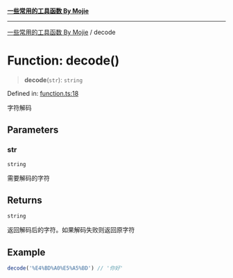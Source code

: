 [**一些常用的工具函数 By Mojie**](../README.md)

***

[一些常用的工具函数 By Mojie](../globals.md) / decode

# Function: decode()

> **decode**(`str`): `string`

Defined in: [function.ts:18](https://github.com/mojiefong/utils/blob/835f9f080ca618c45c936acaa9a99d1df0257c97/src/function.ts#L18)

字符解码

## Parameters

### str

`string`

需要解码的字符

## Returns

`string`

返回解码后的字符。如果解码失败则返回原字符

## Example

``` typescript
decode('%E4%BD%A0%E5%A5%BD') // '你好'
```
